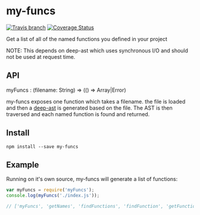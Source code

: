 # my-funcs

[![Travis branch](https://img.shields.io/travis/Willyham/my-funcs.svg)]() [![Coverage Status](https://coveralls.io/repos/Willyham/amd-to-common/badge.svg)](https://coveralls.io/r/Willyham/amd-to-common)

Get a list of all of the named functions you defined in your project

NOTE: This depends on deep-ast which uses synchronous I/O and should not be used at request time.

## API

myFuncs : (filename: String) => (() => Array<String>|Error)

my-funcs exposes one function which takes a filename. the file is loaded and then a [deep-ast](https://github.com/Willyham/deep-ast)
is generated based on the file. The AST is then traversed and each named function is found and returned.

## Install

`npm install --save my-funcs`

## Example

Running on it's own source, my-funcs will generate a list of functions:

```javascript
var myFuncs = require('myFuncs');
console.log(myFuncs('./index.js'));

// ['myFuncs', 'getNames', 'findFunctions', 'findFunction', 'getFunctionNameFromNode']
```
